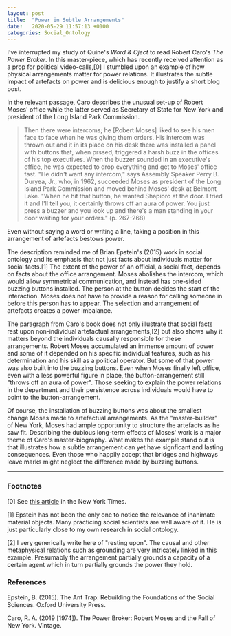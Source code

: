 ```yaml
---
layout: post
title:  "Power in Subtle Arrangements"
date:   2020-05-29 11:57:13 +0100
categories: Social_Ontology
---
```


I've interrupted my study of Quine's *Word & Oject* to read Robert Caro's *The Power Broker*. In this master-piece, which has recently received attention as a prop for political video-calls,[0] I stumbled upon an example of how physical arrangements matter for power relations. It illustrates the subtle impact of artefacts on power and is delicious enough to justify a short blog post.

In the relevant passage, Caro describes the unusual set-up of Robert Moses' office while the latter served as Secretary of State for New York and president of the Long Island Park Commission.

> Then there were intercoms; he [Robert Moses] liked to see his men face to face when he was giving them orders. His intercom was thrown out and it in its place on his desk there was installed a panel with buttons that, when prssed, triggered a harsh buzz in the offices of his top executives. When the buzzer sounded in an executive's office, he was expected to drop everything and get to Moses' office fast. "He didn't want any intercom," says Assembly Speaker Perry B. Duryea, Jr., who, in 1962, succeeded Moses as president of the Long Island Park Commission and moved behind Moses' desk at Belmont Lake. "When he hit that button, he wanted Shapioro at the door. I tried it and I'll tell you, it certainly throws off an aura of power. You just press a buzzer and you look up and there's a man standing in your door waiting for your orders." (p. 267-268)


Even without saying a word or writing a line, taking a position in this arrangement of artefacts bestows power.

The description reminded me of Brian Epstein's (2015) work in social ontology and its emphasis that not just facts about individuals matter for social facts.[1] The extent of the power of an official, a social fact, depends on facts about the office arrangement. Moses abolishes the intercom, which would allow symmetrical communication, and instead has one-sided buzzing buttons installed. The person at the button decides the start of the interaction. Moses does not have to provide a reason for calling someone in before this person has to appear. The selection and arrangement of artefacts creates a power imbalance.

The paragraph from Caro's book does not only illustrate that social facts rest upon non-individual artefactual arrangements,[2] but also shows why it matters beyond the individuals causally responsible for these arrangements. Robert Moses accumulated an immense amount of power and some of it depended on his specific individual features, such as his determination and his skill as a political operator. But some of that power was also built into the buzzing buttons. Even when Moses finally left office, even with a less powerful figure in place, the button-arrangement still "throws off an aura of power". Those seeking to explain the power relations in the department and their persistence across individuals would have to point to the button-arrangement.

Of course, the installation of buzzing buttons was about the smallest change Moses made to artefactual arrangements. As the "master-builder" of New York, Moses had ample opportunity to structure the artefacts as he saw fit. Describing the dubious long-term effects of Moses' work is a major theme of Caro's master-biography. What makes the example stand out is that illustrates how a subtle arrangement can yet have signficant and lasting consequences. Even those who happily accept that bridges and highways leave marks might neglect the difference made by buzzing buttons.

---
### Footnotes
[0] See [this article](https://www.nytimes.com/2020/05/28/nyregion/power-broker-tv.html) in the New York Times.

[1] Epstein has not been the only one to notice the relevance of inanimate material objects. Many practicing social scientists are well aware of it. He is just particularly close to my own research in social ontology.

[2] I very generically write here of "resting upon". The causal and other metaphysical relations such as grounding are very intricately linked in this example. Presumably the arrangement partially grounds a capacity of a certain agent which in turn partially grounds the power they hold.


### References

Epstein, B. (2015). The Ant Trap: Rebuilding the Foundations of the Social Sciences. Oxford University Press.

Caro, R. A. (2019 [1974]). The Power Broker: Robert Moses and the Fall of New York. Vintage.
